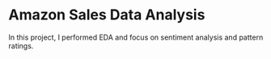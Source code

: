 # Amazon Sales Data Analysis
 In this project, I performed EDA and focus on sentiment analysis and pattern ratings.
